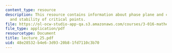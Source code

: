 ```yaml
---
content_type: resource
description: This resource contains information about phase plane and critical points
  and stability of critical points.
file: https://ol-ocw-studio-app-qa.s3.amazonaws.com/courses/3-016-mathematics-for-materials-scientists-and-engineers-fall-2005/48e28532b4e63d9320b81fd7110c3b70_lecture_25.pdf
file_type: application/pdf
resourcetype: Document
title: lecture_25.pdf
uid: 48e28532-b4e6-3d93-20b8-1fd7110c3b70
---
```

